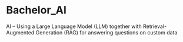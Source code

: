 # Bachelor_AI
AI – Using a Large Language Model (LLM) together with Retrieval-Augmented Generation (RAG) for answering questions on custom data
